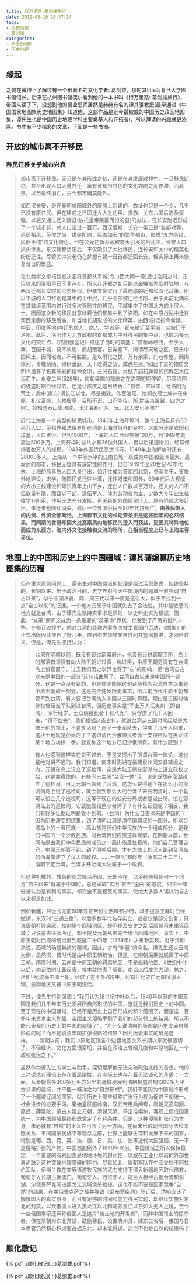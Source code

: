 ```yaml
---
title: 行万里路:葛剑雄旅行
date: 2019-08-10 20:37:14
tags: 
- 历史地理
- 葛剑雄
categories: 
- 历史&地理
- 历史地理
---
```


## 缘起

之前在微博上了解过有一个很著名的文化学者: 葛剑雄，那时其title为复旦大学图书馆馆长。后来在杭州图书馆偶尔看到他的一本书叫《行万里路: 葛剑雄旅行》，带回来读了下，没想到他的授业恩师居然是赫赫有名的谭其骧教授(最早通过《中国国家地图集历史地图集》知道他，这部作品是迄今最权威的中国历史政区地图集，谭先生也是中国历史地理学科主要奠基人和开拓者)，所以拜读的兴趣就更浓厚。书中有不少精彩的文章，下面是一些书摘。

## 开放的城市离不开移民

### **移民迁移关乎城市兴衰**

> 都市离不开移民，无论是在其形成之初，还是在其发展过程中。一旦移民断绝，甚至出现人口大量外迁，富有该都市特色的文化亦随之而停滞，而衰落，以至最终消亡，古今都市概莫能外。
>
> 如西汉长安，是在秦朝咸阳城外的废墟上新建的，故址也只是一个乡，几乎已没有原住民。但在建成之日即迁入大批功臣、贵族、关东六国后裔及豪强，以后又通过迁入陵县(依托皇帝陵墓而设的县)的办法，在长安附近形成了一个城市群，总人口超过一百万。西汉后期，长安一带已是“名都对郭，邑居相承，英俊之域，绂冕所兴，冠盖如云”的繁华都市，形成“五方杂错，风俗不纯”的文化特色。但在公元初新莽政权覆灭引发的战乱中，长安人口损失惨重。东汉建都洛阳后，不仅吸引了大批移民，连长安和关中的精英也纷纷迁往。尽管关中父老仍在梦想有朝一日首都迁回长安，但实际上再未恢复昔日的繁盛。
>
> 在北魏孝文帝拓跋宏决定将首都从平城(今山西大同一带)迁往洛阳之时，东汉以来的洛阳早已不复存在。所以在迁都之初只能以金墉城为临时驻地，与西汉迁都长安时的形势相似。但孝文帝实行了最彻底的迁都和汉化政策，所以平城的人口特别是其中的上中层，几乎全部被迁往洛阳。由于此前北魏已在其辖境范围内进行过多次强制性的移民，平城集中了中国北方的上层人士，因而这次新的移民就意味着他们都集中到了洛阳。如在中原战乱中迁往河西走廊的移民后裔，和当地长期形成的文化精英，由西域(泛指今新疆、中亚、印度等地)内迁的僧人、商人、学者等，都先被迁至平城，又被迁于洛阳。此后，洛阳作为北方政权的首都成为中外移民的集中点，也成为多元文化的交汇点。《洛阳伽蓝记》描述了当时的繁盛：“自葱岭已西，至于大秦，百国千城，莫不欢附，商胡贩客，日奔塞下，所谓尽天地之区，已乐中国风土，因而宅者，不可胜数。是以附化之民，万有余家。门巷修整，阊阖填列，青槐荫陌，绿树垂庭，天下难得之货，咸悉在焉。”如此丰富的物质文明也滋养了极其多彩的精神文明，云冈石窟、大批寺庙和辉煌的佛教艺术应运而生。永安二年(529年)，南朝梁国的陈庆之在洛阳短期停留。尽管洛阳的极盛时期已经过去，还是让陈庆之瞠目结舌：“自晋、宋以来，号洛阳为荒土，此中(南方)谓长江以北，尽是夷狄。昨至洛阳，始知衣冠士族并在中原，礼仪富盛，人物殷阜，目所不识，口不能传。所谓‘帝京翼翼，四方之则’，始知登泰山卑培嵝，涉江海者小湘、沅。北人安可不重?”
>
> 近代上海是一个典型的移民城市。1843年上海开埠时，整个上海县只有50余万人口，英租界和法租界所在地是上海县城外的乡村，大部分还是农田和坟墓，人口稀少。但到1900年，上海的人口已经突破100万，到1949年更高达500多万。上海开埠时总共才有26位外国人，但以后迅速增加，经常保持着数万人的规模，1943年外国侨民高达15万，1949年上海解放时还有28000多人。上海从一个中等水平的江南县城一跃成为中国和亚洲最大、最发达的都市，移民无疑具有决定性的作用。但自1949年至20世纪70年代末，上海的高素质人口大量迁出，如迁往成为首都的北京，参军参干，支援外地建设，求学，随国民党迁往台湾，迁往港澳和国外，60年代后大规模的大小三线建设和知识青年上山下乡，迁出人口数以百万计。迁入的人口不但数量有限，而且以干部、退伍军人、体力劳动者为主，少数大专毕业生往往学非所用，作用无法充分发挥。再无新的外国侨民迁入，原有侨民大多迁出，未迁者也陆续消失，最后一位外国侨民至80年代初死亡。**由移民带入的内资、外资全部断绝。上海都市文化的长期萧条正是这些因素的必然结果。而同期的香港却因大批高素质内地移民的迁入而获益，更因其特殊地位而成为东西方、海内外文化接触和交流的场所，在相当程度上已与上海主客易位。**



## 地图上的中国和历史上的中国疆域：谭其骧编纂历史地图集的历程

> 但在重大原则问题上，谭先生对中国疆域的处理是经过深思熟虑，始终坚持的。长期以来，出于政治目的，史学界对今天中国境内的疆域一直强调“自古以来”，似乎中国从夏、商、周三代以来一直是这么大，似乎不找到一点“自古以来”的证据，一个地方归属于中国就失去了合法性。其中最敏感的地方就是台湾，由于谭先生坚持实事求是原则，以史料史实为根据，因此，“文革”期间这成为一条重要的“反革命”罪状，他受到了严厉的批判斗争。在修订过程中，他对台湾的处理方案多次被主管部门否决，《图集》的正式出版因此推迟了好几年，直到中央领导亲自过问并签阅批准，才涉险过关。但是，谭先生坚持认为：
>
> 
>
> > 台湾在明朝以前，既没有设过羁縻府州，也没有设过羁縻卫所，岛上的部落首领没有向大陆王朝进过贡，称过臣，中原王朝更没有在台湾岛上设官置守。过去我们历史学界也受了“左”的影响，把“台湾自古以来是中国的一部分”这句话曲解了。台湾自古以来是中国的一部分，这是一点没有错的，但是你不能把这句话解释为台湾自古以来是中原王朝的一部分，这是完全违反历史事实，明以前历代中原王朝都管不到台湾。有人要把台湾纳入中国从三国时算起，理由是三国时候孙权曾经派军队到过台湾，但历史事实是“军士万人征夷州（即台湾），军行经岁，士众疾疫死者十有八九”，只俘虏了几千人回来，“得不偿失”。我们根据这条史料，就说台湾从三国时候起就是大陆王朝的领土，不是笑话吗？派了一支军队去，俘虏了几千人回来，这块土地就是孙吴的了？这跟清代沙俄殖民者派一支探险队在黑龙江某个地方劫掠一番，就宣称这个地方已归沙俄所有，有什么区别？
> >
> > 有人也感到这样实在说不过去，于是又提出了所谓台澎一体论，这也是绝对讲不通的。我们知道，南宋时澎湖在福建泉州同安县辖境之内，元朝在岛上设立了巡检司，这是大陆王朝在澎湖岛上设立政权之始，这是靠得住的。有些同志主张“台澎一体”论，说是既然在澎湖设立了巡检司，可见元朝已管到了台湾，这怎么说得通？在那么小的澎湖列岛上设了巡检司，就会管到那么大的台湾？宋元明清时，一个县可以设立几个巡检司，这等于现在的公安分局或者是派出所。设在澎湖岛上的巡检司，它就能管辖整个台湾了？有什么证据呢？相反，我们有好多证据证明是管不到的。（台湾）为什么自古以来是中国的？因为历史演变的结果，到了清朝台湾是清帝国疆域的一部分。所以台湾岛上的土著民族——高山族是我们中华民族的一个组成部分，是我们中国的一个少数民族。对台湾我们应该这样理解，在明朝以前，台湾岛是由我们中华民族的成员之一高山族居住着的，他们自己管理自己，中原王朝管不到。到了明朝后期。才有大陆上的汉人跑到台湾岛的西海岸建立了汉人的政权。……一直到1683年（康熙二十二年），清朝平定台湾，台湾才开始同大陆属于一个政权。
>
> 但这种机械的、教条的观念根深蒂固，无处不在，以至在解释任何一个地方“自古以来”就属于中国时，总是采取“实用”甚至“歪曲”的态度，只讲一部分被认为是有利的事实，却完全不提相反的事实，使绝大多数人误以为自古以来都是如此。
>
> 例如新疆，只说公元前60年汉宣帝设立西域都护府，却不提及王莽时已经撤销，东汉时“三通三绝”，以后多数年代名存实亡，或者仅是部分恢复；只说唐朝打败突厥，控制整个西域地区，却不提及安史之乱后唐朝再未重返西域；只说蒙古征服西辽，却不提及元朝从未完全统治西域地区。事实上，中原王朝对西域的统治直到乾隆二十四年（1759年）才重新实现。对于清朝来说，西域的确是新纳的疆域，因此，才有“新疆”的命名。谭先生还以云南为例，虽然汉、晋时代是由中原王朝统治，但是，在南朝后期就脱离了中原王朝。隋唐时期，云南是中原王朝的羁縻地区，不是直辖地区。8世纪中叶以后，南诏依附吐蕃反唐，根本就脱离了唐朝。南诏以后成为大理。总之，从6世纪脱离中原王朝，经过了差不多700年，到13世纪才由元朝征服大理，云南地区又被中原王朝统治。
>
> 不过，谭先生特别强调：“我们认为18世纪中叶以后，1840年以前的中国范围是我们几千年来历史发展所自然形成的中国，这就是我们历史上的中国。至于现在的中国疆域，已经不是历史上自然形成的那个范围了，而是这一百多年来资本主义列强、帝国主义侵略宰割了我们的部分领土的结果，所以不能代表我们历史上的中国的疆域了”，“为什么说清朝的版图是历史发展自然形成的呢？而不是说清帝国扩张侵略的结果？因为历史事实的确是这样。……清朝以前，我们中原地区跟各个边疆地区关系长期以来就很密切了，不但经济、文化方面很密切，并且在政治上曾经几度和中原地区在一个政权统治之下。”
>
> 虽然作为谭先生的学生与助手，深切理解他无法突破政治底线的苦衷。他的上述说法在理论上存在着局限性，在实际上也存在着无法调和的矛盾：一方面，从秦朝最多300多万平方公里的疆域发展到清朝极盛时期1300多万平方公里的疆域，并不能一概称之为“自然形成”。我们不能因为中国最终形成了一个疆域辽阔的国家，就将历史上那些侵略扩张行为视为促进王朝统一、社会进步的必要手段。秦始皇征服岭南，汉武帝用兵闽粤，唐朝灭高句丽、高昌、薛延陀，蒙古人建立元朝，清朝灭明、平定准噶尔，客观上促成国家统一，为中国疆域最终形成奠定了有利条件。但是，这种侵略扩张行为本身，未必就有“自然”的正义性可言；另一方面，在尚未形成现代国际法和国际关系、不同国家民族平等观念之前，世界上能够生存和发展下来的国家，特别是葡、西、荷、英、法、德、日、美、加、澳等近代大国强国，无一不是侵略扩张的产物，中国岂能例外？1840年以前，中国疆域之所以保持稳定，一个重要的有利因素是地理环境的封闭性，以致在工业化以前的外部世界尚缺乏这种突破地理障碍的能力。尽管如此，唐朝军队在中亚受挫于阿拉伯军队，伊斯兰教在突厥语游牧民族的武力支持下侵入新疆地区取代佛教，葡萄牙人长期占据澳门，葡萄牙人、西班牙人、荷兰人相继占据台湾和澎湖，沙俄哥萨克闯进黑龙江流域烧杀抢掠，这也不能不说是国家竞争“自然”的结果。在中俄雅克萨之战并导致《尼布楚条约》签订后，清朝应该了解俄国人的真实意图，而且有足够的时间和能力移民实边，却继续实施对东北的封禁，以致俄国人进入黑龙江以北和乌苏里江以东如入无人之境，至今一些俄国学家还声称俄国人是这片"新土地的开发者"，而非中国领土的掠夺者。但在清朝对东北开禁，鼓励移民，设置府州县，建东三省后，俄国与日本尽管仍然积心积虑要占据东北，却未能得逞。这岂不也是自然的结果吗？



## 顺化散记

{% pdf ./顺化散记(上)葛剑雄.pdf %}

{% pdf ./顺化散记(下)葛剑雄.pdf %}